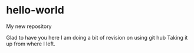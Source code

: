 # hello-world
My new repository

Glad to have you here
I am doing a bit of revision on using git hub
Taking it up from where I left.
